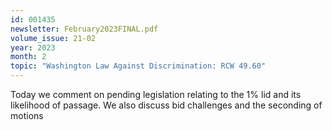 ```yaml
---
id: 001435
newsletter: February2023FINAL.pdf
volume_issue: 21-02
year: 2023
month: 2
topic: "Washington Law Against Discrimination: RCW 49.60"
---
```


Today we comment on pending legislation relating to the 1% lid and its likelihood of passage. We also discuss bid challenges and the seconding of motions